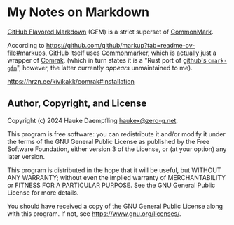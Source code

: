 My Notes on Markdown
====================

[GitHub Flavored Markdown](https://github.github.com/gfm/) (GFM) is a strict superset of
[CommonMark](https://spec.commonmark.org/current/).

According to <https://github.com/github/markup?tab=readme-ov-file#markups>,
GitHub itself uses [Commonmarker](https://github.com/gjtorikian/commonmarker),
which is actually just a wrapper of [Comrak](https://hrzn.ee/kivikakk/comrak#comrak-https-hrzn-ee-kivikakk-comrak).
(which in turn states it is a "Rust port of [github's `cmark-gfm`](https://github.com/github/cmark)",
however, the latter currently *appears* unmaintained to me).

<https://hrzn.ee/kivikakk/comrak#installation>


Author, Copyright, and License
------------------------------

Copyright (c) 2024 Hauke Daempfling <haukex@zero-g.net>.

This program is free software: you can redistribute it and/or modify
it under the terms of the GNU General Public License as published by
the Free Software Foundation, either version 3 of the License, or
(at your option) any later version.

This program is distributed in the hope that it will be useful,
but WITHOUT ANY WARRANTY; without even the implied warranty of
MERCHANTABILITY or FITNESS FOR A PARTICULAR PURPOSE. See the
GNU General Public License for more details.

You should have received a copy of the GNU General Public License
along with this program. If not, see <https://www.gnu.org/licenses/>.
